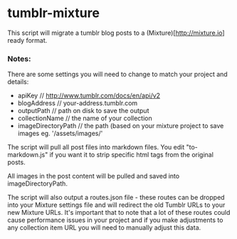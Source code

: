 tumblr-mixture
==============

This script will migrate a tumblr blog posts to a (Mixture)[http://mixture.io] ready format.

### Notes:

There are some settings you will need to change to match your project and details:

- apiKey // http://www.tumblr.com/docs/en/api/v2
- blogAddress // your-address.tumblr.com
- outputPath // path on disk to save the output
- collectionName // the name of your collection
- imageDirectoryPath // the path (based on your mixture project to save images eg. '/assets/images/'

The script will pull all post files into markdown files. You edit "to-markdown.js" if you want it to strip specific html tags from the original posts.

All images in the post content will be pulled and saved into imageDirectoryPath.

The script will also output a routes.json file - these routes can be dropped into your Mixture settings file and will redirect the old Tumblr URLs to your new Mixture URLs. It's important that to note that a lot of these routes could cause performance issues in your project and if you make adjustments to any collection item URL you will need to manually adjust this data.
